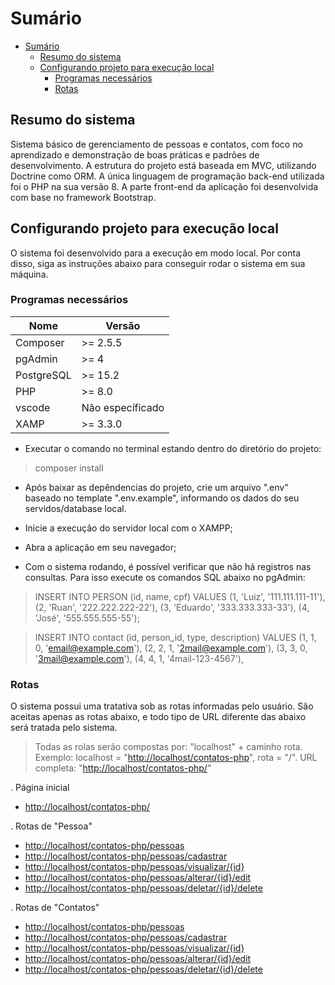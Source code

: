 # Sumário

- [Sumário](#sumário)
  - [Resumo do sistema](#resumo-do-sistema)
  - [Configurando projeto para execução local](#configurando-projeto-para-execução-local)
    - [Programas necessários](#programas-necessários)
    - [Rotas](#rotas)

## Resumo do sistema

Sistema básico de gerenciamento de pessoas e contatos, com foco no aprendizado e demonstração de boas práticas e padrões de desenvolvimento. A estrutura do projeto está baseada em MVC, utilizando Doctrine como ORM.
A única linguagem de programação back-end utilizada foi o PHP na sua versão 8. A parte front-end da aplicação foi desenvolvida com base no framework Bootstrap.

## Configurando projeto para execução local

O sistema foi desenvolvido para a execução em modo local. Por conta disso, siga as instruções abaixo para conseguir rodar o sistema em sua máquina.

### Programas necessários

| Nome       | Versão           |
|------      |-------           |
| Composer   | >= 2.5.5         |
| pgAdmin    | >= 4             |
| PostgreSQL | >= 15.2          |
| PHP        | >= 8.0           |
| vscode     | Não específicado |
| XAMP       | >= 3.3.0         |

- Executar o comando no terminal estando dentro do diretório do projeto:

> composer install

- Após baixar as depêndencias do projeto, crie um  arquivo ".env" baseado no template ".env.example", informando os dados do seu servidos/database local.

- Inicie a execução do servidor local com o XAMPP;

- Abra a aplicação em seu navegador;

- Com o sistema rodando, é possível verificar que não há registros nas consultas. Para isso execute os comandos SQL abaixo no pgAdmin:

> INSERT INTO PERSON (id, name, cpf) VALUES
  (1, 'Luiz', '111.111.111-11'),
  (2, 'Ruan', '222.222.222-22'),
  (3, 'Eduardo', '333.333.333-33'),
  (4, 'José', '555.555.555-55');

>INSERT INTO contact (id, person_id, type, description) VALUES
  (1, 1, 0, '<email@example.com>'),
  (2, 2, 1, '<2mail@example.com>'),
  (3, 3, 0, '<3mail@example.com>'),
  (4, 4, 1, '4mail-123-4567'),

### Rotas

O sistema possui uma tratativa sob as rotas informadas pelo usuário. São aceitas apenas as rotas abaixo, e todo tipo de URL diferente das abaixo será tratada pelo sistema.

> Todas as rolas serão compostas por: "localhost" + caminho rota. Exemplo: localhost = "<http://localhost/contatos-php>", rota = "/". URL completa: "<http://localhost/contatos-php/>"

. Página inicial

- <http://localhost/contatos-php/>

. Rotas de "Pessoa"

- <http://localhost/contatos-php/pessoas>
- <http://localhost/contatos-php/pessoas/cadastrar>
- <http://localhost/contatos-php/pessoas/visualizar/{id}>
- <http://localhost/contatos-php/pessoas/alterar/{id}/edit>
- <http://localhost/contatos-php/pessoas/deletar/{id}/delete>

. Rotas de "Contatos"

- <http://localhost/contatos-php/pessoas>
- <http://localhost/contatos-php/pessoas/cadastrar>
- <http://localhost/contatos-php/pessoas/visualizar/{id}>
- <http://localhost/contatos-php/pessoas/alterar/{id}/edit>
- <http://localhost/contatos-php/pessoas/deletar/{id}/delete>
